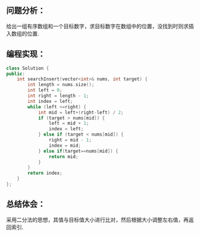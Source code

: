 ## 问题分析：
给出一组有序数组和一个目标数字，求目标数字在数组中的位置，没找到时则求插入数组的位置.
## 编程实现：
```c++
class Solution {
public:
    int searchInsert(vector<int>& nums, int target) {  
        int length = nums.size();
        int left = 0;
        int right = length - 1;
        int index = left;
        while (left <=right) {
            int mid = left+(right-left) / 2;
            if (target > nums[mid]) {
                left = mid + 1;
                index = left;
            } else if (target < nums[mid]) {
                right = mid - 1;
                index = mid;
            } else if(target==nums[mid]) {
                return mid;
            }
        }
        return index;
    }
};
```
## 总结体会：
采用二分法的思想，其值与目标值大小进行比对，然后根据大小调整左右值，再返回索引.

 